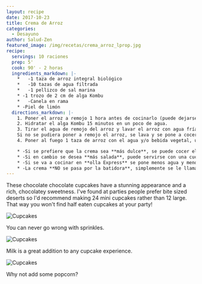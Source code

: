 ```yaml
---
layout: recipe
date: 2017-10-23
title: Crema de Arroz
categories:
  - Desayuno
author: Salud-Zen
featured_image: /img/recetas/crema_arroz_lprop.jpg
recipe:
  servings: 10 raciones
  prep: 5'
  cook: 90' - 2 horas
  ingredients_markdown: |-
    *	-1 taza de arroz integral biológico
    *	-10 tazas de agua filtrada
    *	-1 pellizco de sal marina
    * -1 trozo de 2 cm de alga Kombu
    *	-Canela en rama
    * -Piel de limón
  directions_markdown: |-
    1. Poner el arroz a remojo 1 hora antes de cocinarlo (puede dejarse a remojo incluso unas horas o toda la noche).
    2. Hidratar el alga Kombu 15 minutos en un poco de agua.
    3. Tirar el agua de remojo del arroz y lavar el arroz con agua fría bajo el grifo varias veces utilizando un colador. También podemos remojar el cereal durante el día y cocerlo a última hora de la noche.
    Si no se pudiera poner a remojo el arroz, se lava y se pone a cocer con un trocito de alga Kombu directamente sin previo remojo del alga ni del arroz.
    4. Poner al fuego 1 taza de arroz con el agua y/o bebida vegetal, un pellizco de sal marina y el alga Kombu con su agua de remojo y cocerlo durante 90’ a 120´ empezando a fuego fuerte y cuando comience a hervir seguir a fuego lento, tapado, sin remover.

    * -Si se prefiere que la crema sea **más dulce**, se puede cocer el arroz junto con canela en rama y piel de limón, y los últimos minutos de la cocción echar unas pasas biológicas, algún orejón biológico o arándanos (el orejón hay que cortarlo en cachitos). Si la crema se va hacer para varios días, mejor echar las pasas, orejones u arándanos por la mañana cuando calentemos la ración de crema que nos vayamos a comer. Por la mañana justo antes de tomarla, también se puede echar para endulzar y calentar, un poco de bebida de arroz, canela molida o melaza de arroz.
    * -Si en cambio se desea **más salada**, puede servirse con una cucharadita de Gomasio y perejil picado crudo.
    * -Si se va a cocinar en **olla Express** se pone menos agua y menos tiempo, sería aproximadamente 60 minutos de cocción, 6 de agua y 2 de bebida de arroz  por 1 de arroz.
    * -La crema **NO se pasa por la batidora**, simplemente se le llama crema porque se cuece con mucha agua mucho tiempo, y queda como cremosa.
---
```

These chocolate chocolate cupcakes have a stunning appearance and a rich, chocolatey sweetness. I've found at parties people prefer bite sized deserts so I'd recommend making 24 mini cupcakes rather than 12 large. That way you won't find half eaten cupcakes at your party!

![Cupcakes](https://images.unsplash.com/photo-1448131063153-f1e240f98a72?w=1560&h=940&fit=crop)

You can never go wrong with sprinkles.

![Cupcakes](https://images.unsplash.com/photo-1420730614543-e39f93134b0d?w=1560&h=940&fit=crop)

Milk is a great addition to any cupcake experience.

![Cupcakes](https://images.unsplash.com/photo-1457508252818-162dc1934c2f?w=1560&h=940&fit=crop)

Why not add some popcorn?
